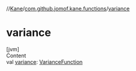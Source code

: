 //[Kane](../index.md)/[com.github.jomof.kane.functions](index.md)/[variance](variance.md)



# variance  
[jvm]  
Content  
val [variance](variance.md): [VarianceFunction](-variance-function/index.md)  



